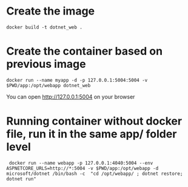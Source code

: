 # Create the image

```docker build -t dotnet_web .```

# Create the container based on previous image
```docker run --name myapp -d -p 127.0.0.1:5004:5004 -v $PWD/app:/opt/webapp dotnet_web```

You can open http://127.0.0.1:5004 on your browser

# Running container without docker file, run it in the same app/ folder level
``` docker run --name webapp -p 127.0.0.1:4040:5004 --env ASPNETCORE_URLS=http://*:5004 -v $PWD/app:/opt/webapp -d  microsoft/dotnet /bin/bash -c  "cd /opt/webapp/ ; dotnet restore; dotnet run"```
